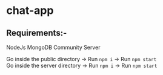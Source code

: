 # chat-app

## Requirements:-
NodeJs
MongoDB Community Server

Go inside the public directory -> Run `npm i` -> Run `npm start`\
Go inside the server directory -> Run `npm i` -> Run `npm start`
